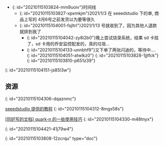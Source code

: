 - {: id="20210115103824-mm9uoiv"}时间线
  - {: id="20210115103827-xpxmkjm"}2021/1/3 在 seeedstudio 下的单, 商品上写的 4月6号之前发货以为要等很久
  - {: id="20210115104001-fsjltrl"}2021/1/13 号就收到了，因为其他人退款就排到我了
    - {: id="20210115104042-zy8i2b0"}晚上尝试烧录系统，结果 sd 卡挂了，sd 卡用的乔安监控配发的，真的垃圾...
    - {: id="20210115104133-unnbhf9"}又下单了两张闪迪的，等待中....
    {: id="20210115104051-atwlkz0"}
  {: id="20210115103828-1jjtfck"}
{: id="20210115103810-p651z39"}

{: id="20210115104151-js85l3w"}

## 资源
{: id="20210115104306-dqaznmc"}

[seeedstudio 提供的教程](https://wiki.seeedstudio.com/cn/Quantum-Mini-Linux-Development-Kit/#_11)
{: id="20210115104312-8mgs58s"}

[[同好写的文档] quark-n 的一些使用技巧](https://github.com/coolflyreg/quark-n)
{: id="20210115104330-m48tnyx"}

{: id="20210115104421-41j79w4"}


{: id="20210115103808-12zcrqu" type="doc"}

